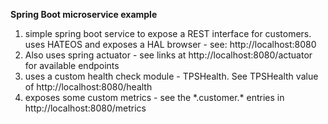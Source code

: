 **Spring Boot microservice example**

1. simple spring boot service to expose a REST interface for customers. uses HATEOS and exposes a HAL browser - see: http://localhost:8080
2. Also uses spring actuator - see links at http://localhost:8080/actuator for available endpoints
3. uses a custom health check module - TPSHealth. See TPSHealth value of http://localhost:8080/health
4. exposes some custom metrics - see the \*.customer.\* entries in http://localhost:8080/metrics